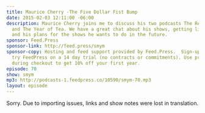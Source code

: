```yaml
---
title: Maurice Cherry -The Five Dollar Fist Bump
date: 2015-02-03 12:11:00 -06:00
description: Maurice Cherry joins me to discuss his two podcasts The Revision Path
  and The Year of Tea. We have a great chat about his shows, getting listener feedback
  and his plans for the shows he wants to do in the future.
sponsor: Feed.Press
sponsor-link: http://feed.press/smym
sponsor-copy: Hosting and feed support provided by Feed.Press.  Sign-up today and
  try FeedPress on a 14 day trial (no contracts or commitments). Use promo code "smym"
  during checkout to get 10% off your first year.
episode: 70
show: smym
mp3: http://podcasts-1.feedpress.co/10590/smym-70.mp3
layout: episode
---
```


Sorry. Due to importing issues, links and show notes were lost in translation.
